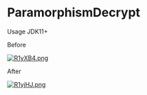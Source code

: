 # ParamorphismDecrypt

Usage JDK11+

Before

[![R1yXB4.png](https://z3.ax1x.com/2021/06/25/R1yXB4.png)](https://imgtu.com/i/R1yXB4)

After

[![R1yjHJ.png](https://z3.ax1x.com/2021/06/25/R1yjHJ.png)](https://imgtu.com/i/R1yjHJ)